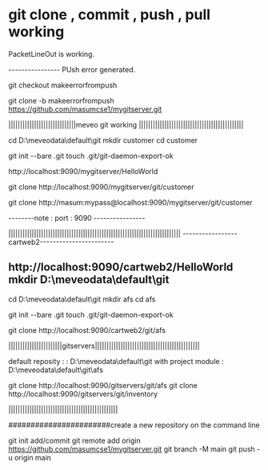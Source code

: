 # git clone , commit , push , pull working 



PacketLineOut is working.




---------------- PUsh error generated.
 
 git checkout makeerrorfrompush

git clone -b  makeerrorfrompush  https://github.com/masumcse1/mygitserver.git

|||||||||||||||||||||||||||||meveo git working |||||||||||||||||||||||||||||||||||||||||||||

cd D:\meveodata\default\git
mkdir customer
cd customer

git init --bare .git
touch .git/git-daemon-export-ok

http://localhost:9090/mygitserver/HelloWorld

git clone http://localhost:9090/mygitserver/git/customer

git clone http://masum:mypass@localhost:9090/mygitserver/git/customer

--------note : port : 9090 ----------------

||||||||||||||||||||||||||||||||||||||||||||||||||||||||||||||||||||||||||
-----------------cartweb2-----------------------


http://localhost:9090/cartweb2/HelloWorld
mkdir   D:\meveodata\default\git
------------------------------------------------

cd D:\meveodata\default\git
mkdir afs
cd afs


git init --bare .git
touch .git/git-daemon-export-ok

git clone http://localhost:9090/cartweb2/git/afs


|||||||||||||||||||||||gitservers|||||||||||||||||||||||||||||||||||||||||||||

default reposity : :          D:\meveodata\default\git
with project module :         D:\meveodata\default\git\afs


git clone http://localhost:9090/gitservers/git/afs
git clone http://localhost:9090/gitservers/git/inventory

|||||||||||||||||||||||||||||||||||||||||||||||

#######################create a new repository on the command line

git init
add/commit 
git remote add origin https://github.com/masumcse1/mygitserver.git
git branch -M main
git push -u origin main


